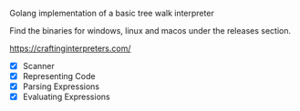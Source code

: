 Golang implementation of a basic tree walk interpreter

Find the binaries for windows, linux and macos under the releases section.

https://craftinginterpreters.com/

- [x] Scanner
- [x] Representing Code
- [x] Parsing Expressions
- [x] Evaluating Expressions